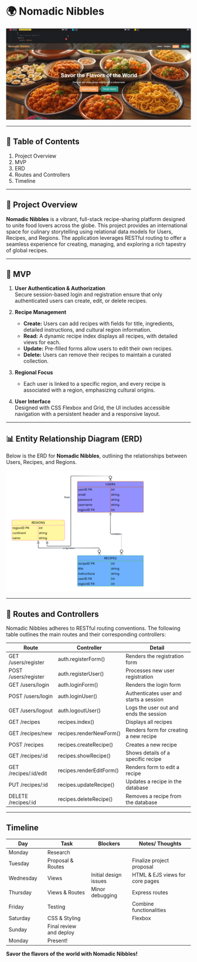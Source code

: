 # 🌍 Nomadic Nibbles

![Nomadic Nibbles Landing](assets/Images/shot.png)

---

## 📖 Table of Contents

1. Project Overview  
2. MVP  
3. ERD  
4. Routes and Controllers  
5. Timeline

---

## 🌟 Project Overview

**Nomadic Nibbles** is a vibrant, full-stack recipe-sharing platform designed to unite food lovers across the globe. This project provides an international space for culinary storytelling using relational data models for Users, Recipes, and Regions. The application leverages RESTful routing to offer a seamless experience for creating, managing, and exploring a rich tapestry of global recipes.

---

## 🚀 MVP

1. **User Authentication & Authorization**  
   Secure session-based login and registration ensure that only authenticated users can create, edit, or delete recipes.

2. **Recipe Management**  
   - **Create:** Users can add recipes with fields for title, ingredients, detailed instructions, and cultural region information.
   - **Read:** A dynamic recipe index displays all recipes, with detailed views for each.
   - **Update:** Pre-filled forms allow users to edit their own recipes.
   - **Delete:** Users can remove their recipes to maintain a curated collection.

3. **Regional Focus**  
   - Each user is linked to a specific region, and every recipe is associated with a region, emphasizing cultural origins.

4. **User Interface**  
   Designed with CSS Flexbox and Grid, the UI includes accessible navigation with a persistent header and a responsive layout.

---

## 📊 Entity Relationship Diagram (ERD)

Below is the ERD for **Nomadic Nibbles**, outlining the relationships between Users, Recipes, and Regions.

![Nomadic Nibbles ERD](assets/Images/erd2.png)

---

## 🔀 Routes and Controllers

Nomadic Nibbles adheres to RESTful routing conventions. The following table outlines the main routes and their corresponding controllers:

| Route                  | Controller                | Detail                                             |
|------------------------|---------------------------|----------------------------------------------------|
| GET /users/register    | auth.registerForm()       | Renders the registration form                      |
| POST /users/register   | auth.registerUser()       | Processes new user registration                    |
| GET /users/login       | auth.loginForm()          | Renders the login form                             |
| POST /users/login      | auth.loginUser()          | Authenticates user and starts a session            |
| GET /users/logout      | auth.logoutUser()         | Logs the user out and ends the session             |
| GET /recipes           | recipes.index()           | Displays all recipes                               |
| GET /recipes/new       | recipes.renderNewForm()   | Renders form for creating a new recipe             |
| POST /recipes          | recipes.createRecipe()    | Creates a new recipe                               |
| GET /recipes/:id       | recipes.showRecipe()      | Shows details of a specific recipe                 |
| GET /recipes/:id/edit  | recipes.renderEditForm()  | Renders form to edit a recipe                      |
| PUT /recipes/:id       | recipes.updateRecipe()    | Updates a recipe in the database                   |
| DELETE /recipes/:id    | recipes.deleteRecipe()    | Removes a recipe from the database                 |

---

## Timeline

| Day       |   | Task                           | Blockers               | Notes/ Thoughts                          |
|-----------|---|--------------------------------|------------------------|------------------------------------------|
| Monday    |   | Research                       |                        |                                          |
| Tuesday   |   | Proposal & Routes              |                        | Finalize project proposal                |
| Wednesday |   | Views                          | Initial design issues  | HTML & EJS views for core pages          |
| Thursday  |   | Views & Routes                 | Minor debugging        | Express routes                           |
| Friday    |   | Testing                        |                        | Combine functionalities                  |
| Saturday  |   | CSS & Styling                  |                        | Flexbox                                  |
| Sunday    |   | Final review and deploy        |                        |                                          |
| Monday    |   | Present!                       |                        |                                          |

**Savor the flavors of the world with Nomadic Nibbles!**

